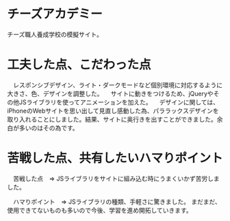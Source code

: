 # チーズアカデミー
チーズ職人養成学校の模擬サイト。

# 工夫した点、こだわった点
　レスポンシブデザイン、ライト・ダークモードなど個別環境に対応するように大きさ、色、デザインを調整した。
　サイトに動きをつけるため、jQueryやその他JSライブラリを使ってアニメーションを加えた。
　デザインに関しては、iPhoneのWebサイトを思い出して見直し感動した為、パララックスデザインを取り入れることにしました。結果、サイトに奥行きを出すことができました。余白が多いのはその為です。

# 苦戦した点、共有したいハマりポイント
　苦戦した点　=>
JSライブラリをサイトに組み込む時にうまくいかず苦労しました。

　ハマりポイント　=>
JSライブラリの種類、手軽さに驚きました。
まだまだ、使用できてないものも多いので今後、学習を進め開拓していきます。